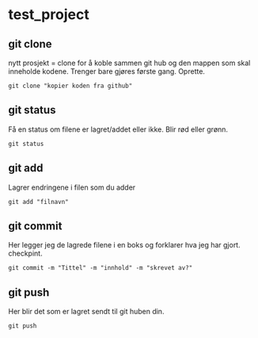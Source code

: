 # test_project

## git clone
nytt prosjekt = clone for å koble sammen git hub og den mappen som skal inneholde kodene. Trenger bare gjøres første gang. Oprette. 

    git clone "kopier koden fra github" 

## git status
Få en status om filene er lagret/addet eller ikke. Blir rød eller grønn. 

    git status
## git add
Lagrer endringene i filen som du adder

    git add "filnavn"

## git commit
Her legger jeg de lagrede filene i en boks og forklarer hva jeg har gjort. checkpint. 

    git commit -m "Tittel" -m "innhold" -m "skrevet av?"

## git push
Her blir det som er lagret sendt til git huben din.

    git push







